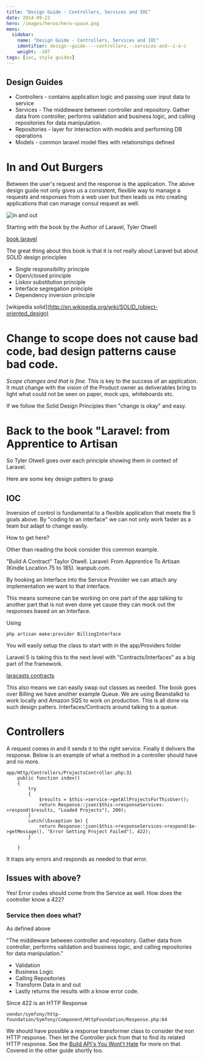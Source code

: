 ```yaml
---
title: "Design Guide - Controllers, Services and IOC"
date: 2014-09-22
hero: /images/heros/hero-space.png
menu:
  sidebar:
    name: "Design Guide - Controllers, Services and IOC"
    identifier: design--guide----controllers,--services-and--i-o-c
    weight: -107
tags: [ioc, style guides]
---
```


Design Guides
---

  - Controllers - contains application logic and passing user input data to service
  - Services - The middleware between controller and repository. Gather data from controller, performs validation and business logic, and calling repositories for data manipulation.
  - Repositories - layer for interaction with models and performing DB operations
  - Models - common laravel model files with relationships defined
  
# In and Out Burgers

Between the user's request and the response is the application. The above design guide not only gives us a consistent, flexible way to manage a requests and responses from a web user but then leads us into creating applications that can manage consul request as well.

![in and out](https://docs.google.com/drawings/d/1D601St_IuaZ8FKW2eXQYqE2vHqZxRRLtmB8eGpQw8Aw/pub?w=761&h=296)


Starting with the book by the Author of Laravel, Tyler Otwell

[book laravel](https://leanpub.com/laravel)

The great thing about this book is that it is not really about Laravel but about SOLID design principles

  * Single responsibility principle
  * Open/closed principle
  * Liskov substitution principle
  * Interface segregation principle
  * Dependency inversion principle

[wikipedia solid](http://en.wikipedia.org/wiki/SOLID_(object-oriented_design)

# Change to scope does not cause bad code, bad design patterns cause bad code.

*Scope changes and that is fine.* This is key to the success of an application. It must change with the vision of the Product owner as deliverables bring to light what could not be seen on paper, mock ups, whiteboards etc.

If we follow the Solid Design Principles then "change is okay" and easy.

# Back to the book "Laravel: from Apprentice to Artisan

So Tyler Otwell goes over each principle showing them in context of Laravel.

Here are some key design patters to grasp

## IOC

Inversion of control is fundamental to a flexible application that meets the 5 goals above. By "coding to an interface" we can not only work faster as a team but adapt to change easily.

How to get here?

Other than reading the book consider this common example. 

"Build A Contract" Taylor Otwell. Laravel: From Apprentice To Artisan (Kindle Location 75 to 185). leanpub.com. 

By hooking an Interface into the Service Provider we can attach any implementation we want to that interface.

This means someone can be working on one part of the app talking to another part that is not even done yet cause they can mock out the responses based on an Interface.

Using 

~~~
php artisan make:provider BillingInterface
~~~
You will easily setup the class to start with in the app/Providers folder

Laravel 5 is taking this to the next level with "Contracts/Interfaces" as a big part of the framework.

[laracasts contracts](https://laracasts.com/series/whats-new-in-laravel-5/episodes/7)


This also means we can easily swap out classes as needed. The book goes over Billing we have another example Queue. We are using Beanstalkd to work locally and Amazon SQS to work on production. This is all done via such design patters. Interfaces/Contracts around talking to a queue.

# Controllers

A request comes in and it sends it to the right service. Finally it delivers the response. Below is an example of what a method in a controller should have and no more.

~~~
app/Http/Controllers/ProjectsController.php:31
    public function index()
    {
        try
        {
            $results = $this->service->getAllProjectsForThisUser();
            return Response::json($this->responseServices->respond($results, "Loaded Projects"), 200);
        }
        catch(\Exception $e) {
            return Response::json($this->responseServices->respond($e->getMessage(), "Error Getting Project Failed"), 422);
        }

    }
~~~

It traps any errors and responds as needed to that error.

## Issues with above?

Yes! Error codes should come from the Service as well. How does the controller know a 422? 

### Service then does what?

As defined above 

"The middleware between controller and repository. Gather data from controller, performs validation and business logic, and calling repositories for data manipulation."

  * Validation
  * Business Logic
  * Calling Repositories
  * Transform Data in and out 
  * Lastly returns the results with a know error code.
  
Since 422 is an HTTP Response 

~~~
vendor/symfony/http-foundation/Symfony/Component/HttpFoundation/Response.php:64
~~~

We should have possible a response transformer class to consider the non HTTP response. Then let the Controller pick from that to find its related HTTP response. See the [Build API's You Wont't Hate](https://leanpub.com/build-apis-you-wont-hate) for more on that. Covered in the other guide shortly too.

